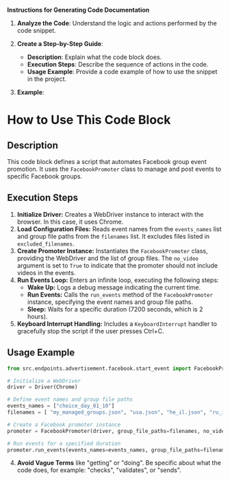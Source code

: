 **Instructions for Generating Code Documentation**

1. **Analyze the Code**: Understand the logic and actions performed by the code snippet.

2. **Create a Step-by-Step Guide**:
    - **Description**: Explain what the code block does.
    - **Execution Steps**: Describe the sequence of actions in the code.
    - **Usage Example**: Provide a code example of how to use the snippet in the project.

3. **Example**:

How to Use This Code Block
=========================================================================================

Description
-------------------------
This code block defines a script that automates Facebook group event promotion. It uses the `FacebookPromoter` class to manage and post events to specific Facebook groups.

Execution Steps
-------------------------
1. **Initialize Driver:** Creates a WebDriver instance to interact with the browser. In this case, it uses Chrome.
2. **Load Configuration Files:** Reads event names from the `events_names` list and group file paths from the `filenames` list. It excludes files listed in `excluded_filenames`.
3. **Create Promoter Instance:** Instantiates the `FacebookPromoter` class, providing the WebDriver and the list of group files. The `no_video` argument is set to `True` to indicate that the promoter should not include videos in the events.
4. **Run Events Loop:** Enters an infinite loop, executing the following steps:
    - **Wake Up:** Logs a debug message indicating the current time.
    - **Run Events:** Calls the `run_events` method of the `FacebookPromoter` instance, specifying the event names and group file paths.
    - **Sleep:** Waits for a specific duration (7200 seconds, which is 2 hours).
5. **Keyboard Interrupt Handling:** Includes a `KeyboardInterrupt` handler to gracefully stop the script if the user presses Ctrl+C. 

Usage Example
-------------------------

```python
from src.endpoints.advertisement.facebook.start_event import FacebookPromoter

# Initialize a WebDriver
driver = Driver(Chrome)

# Define event names and group file paths
events_names = ["choice_day_01_10"]
filenames = [ "my_managed_groups.json", "usa.json", "he_il.json", "ru_il.json", "katia_homepage.json", "ru_usd.json", "ger_en_eur.json"]

# Create a Facebook promoter instance
promoter = FacebookPromoter(driver, group_file_paths=filenames, no_video=True)

# Run events for a specified duration
promoter.run_events(events_names=events_names, group_file_paths=filenames)
```

4. **Avoid Vague Terms** like "getting" or "doing". Be specific about what the code does, for example: "checks", "validates", or "sends".